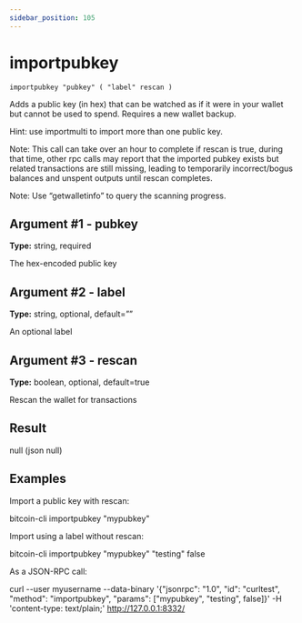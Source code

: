 ```yaml
---
sidebar_position: 105
---
```

# importpubkey

`importpubkey "pubkey" ( "label" rescan )`

Adds a public key (in hex) that can be watched as if it were in your wallet but cannot be used to spend. Requires a new wallet backup.

Hint: use importmulti to import more than one public key.

Note: This call can take over an hour to complete if rescan is true, during that time, other rpc calls may report that the imported pubkey exists but related transactions are still missing, leading to temporarily incorrect/bogus balances and unspent outputs until rescan completes.

Note: Use “getwalletinfo” to query the scanning progress.

## Argument #1 - pubkey

**Type:** string, required

The hex-encoded public key

## Argument #2 - label

**Type:** string, optional, default=””

An optional label

## Argument #3 - rescan

**Type:** boolean, optional, default=true

Rescan the wallet for transactions

## Result

null    (json null)

## Examples

Import a public key with rescan:

bitcoin-cli importpubkey "mypubkey"

Import using a label without rescan:

bitcoin-cli importpubkey "mypubkey" "testing" false

As a JSON-RPC call:

curl --user myusername --data-binary '{"jsonrpc": "1.0", "id": "curltest", "method": "importpubkey", "params": ["mypubkey", "testing", false]}' -H 'content-type: text/plain;' http://127.0.0.1:8332/